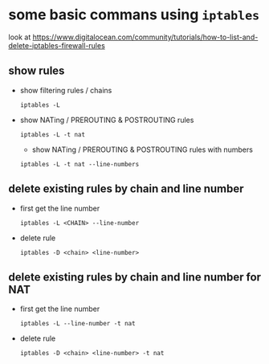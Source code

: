 # some basic commans using `iptables`
look at https://www.digitalocean.com/community/tutorials/how-to-list-and-delete-iptables-firewall-rules

## show rules
- show filtering rules / chains
  ```
  iptables -L
  ```
- show NATing / PREROUTING & POSTROUTING rules
  ```
  iptables -L -t nat
  ```
  - show NATing / PREROUTING & POSTROUTING rules with numbers
  ```
  iptables -L -t nat --line-numbers
  ```
## delete existing rules by chain and line number
- first get the line number
  ```
  iptables -L <CHAIN> --line-number
  ```
- delete rule
  ```
  iptables -D <chain> <line-number>
  ```

## delete existing rules by chain and line number for NAT
- first get the line number
  ```
  iptables -L --line-number -t nat
  ```
- delete rule
  ```
  iptables -D <chain> <line-number> -t nat
  ```
